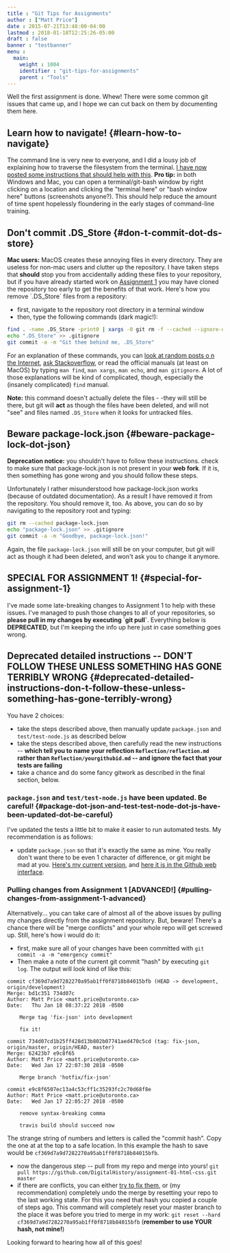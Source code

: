 ```yaml
---
title : "Git Tips for Assignments"
author : ["Matt Price"]
date : 2015-07-21T13:48:00-04:00
lastmod : 2018-01-18T12:25:26-05:00
draft : false
banner : "testbanner"
menu :
  main:
    weight : 1004
    identifier : "git-tips-for-assignments"
    parent : "Tools"
---
```


Well the first assignment is done.  Whew! There were some common git issues that came up, and I hope we can cut back on them by documenting them here.


## Learn how to navigate! {#learn-how-to-navigate}

The command line is very new to everyone, and I did a lousy job of explaining how to traverse the filesystem from the terminal.  [I have now posted some instructions that should help with this](../../navigate-command-line/). **Pro tip:** in both Windows and Mac, you can open a terminal/git-bash window by right clicking on a location and clicking the "terminal here" or "bash  window here" buttons (screenshots anyone?). This should help reduce the amount of time spent hopelessly floundering in the early stages of command-line training.


## Don't commit .DS\_Store {#don-t-commit-dot-ds-store}

**Mac users:** MacOS creates these annoying files in every directory. They are useless for non-mac users and clutter up the repository.  I have taken steps that **should** stop you from accidentally adding these files to your repository, but if you have already started work on [Assignment 1](https://classroom.github.com/a/y1HlCM6k) you may have cloned the repository too early to get the benefits of that work. Here's how you remove \`.DS\_Store\` files from a repository:

-   first, navigate to the repository root directory in a terminal window
-   then, type the following commands (dark magic!):

```sh
find . -name .DS_Store -print0 | xargs -0 git rm -f --cached --ignore-unmatch
echo ".DS_Store" >> .gitignore
git commit -a -m "Git thee behind me, .DS_Store"
```

For an explanation of these commands, you can [look at random posts o n the Internet](https://hints.binaryage.com/how-to-remove-ds-store-files-from-a-git-repo/), [ask Stackoverflow](https://stackoverflow.com/questions/107701/how-can-i-remove-ds-store-files-from-a-git-repository), or read the official manuals (at least on MacOS) by typing `man find`, `man xargs`, `man echo`, and `man gitignore`. A lot of those explanations will be kind of complicated, though, especially the (insanely complicated) `find` manual.

**Note:** this command doesn't actually delete the files - -they will still be there, but git will **act** as though the files have been deleted, and will not "see" and files named `.DS_Store` when it looks for untracked files.


## Beware package-lock.json {#beware-package-lock-dot-json}

**Deprecation notice:** you shouldn't have to follow these instructions. check to make sure that package-lock.json is not present in your **web fork**. If it is, then something has gone wrong and you should follow these steps.

Unfortunately I rather misunderstood how package-lock.json works (because of outdated documentation). As a result I have removed it from the repository. You should remove it, too.  As above, you can do so by navigating to the repository root and typing:

```sh
git rm --cached package-lock.json
echo "package-lock.json" >> .gitignore
git commit -a -m "Goodbye, package-lock.json!"
```

Again, the file `package-lock.json` will still be on your computer, but git will act as though it had been deleted, and won't ask you to change it anymore.


## SPECIAL FOR ASSIGNMENT 1! {#special-for-assignment-1}

I've made some late-breaking changes to Assignment 1 to help with these issues. I've managed to push those changes to all of your repositories, so **please pull in my changes by executing \`git pull\`**. Everything below is **DEPRECATED**, but I'm keeping the info up here just in case something goes wrong.


## Deprecated detailed instructions -- DON'T FOLLOW THESE UNLESS SOMETHING HAS GONE TERRIBLY WRONG {#deprecated-detailed-instructions-don-t-follow-these-unless-something-has-gone-terribly-wrong}

You have 2 choices:

-   take the steps described above, then manually update `package.json` and `test/test-node.js` as described below
-   take the steps described above, then carefully read the new instructions -- **which tell you to name your reflection `Reflection/reflection.md` rather than `Reflection/yourgithubid.md` -- and ignore the fact that your tests are failing**
-   take a chance and do some fancy gitwork as described in the final section, below.


### `package.json` and `test/test-node.js` have been updated. Be careful! {#package-dot-json-and-test-test-node-dot-js-have-been-updated-dot-be-careful}

I've updated the tests a little bit to make it easier to run automated tests. My recommendation is as follows:

-   update `package.json` so that it's exactly the same as mine.  You really don't want there to be even 1 character of difference, or git might be mad at you.  [Here's my current version](https://raw.githubusercontent.com/DigitalHistory/assignment-01-html-css/master/package.json), and [here it is in the Github web interface](https://github.com/DigitalHistory/assignment-01-html-css/blob/master/package.json).


### Pulling changes from Assignment 1 [ADVANCED!] {#pulling-changes-from-assignment-1-advanced}

Alternatively... you can take care of almost all of the above issues by pulling my changes directly from the assignment repository. But, beware! There's a chance there will be "merge conflicts" and your whole repo will get screwed up.  Still, here's how i would do it:

-   first, make sure all of your changes have been committed with `git commit -a -m "emergency commit"`
-   Then make a note of the current git commit "hash" by executing `git log`. The output will look kind of like this:

```nil
commit cf369d7a9d7282270a95ab1ff0f8718b84015bfb (HEAD -> development, origin/development)
Merge: bd1c351 734d07c
Author: Matt Price <matt.price@utoronto.ca>
Date:   Thu Jan 18 08:37:22 2018 -0500

    Merge tag 'fix-json' into development

    fix it!

commit 734d07cd1b25ff428d13b802b07741aed470c5cd (tag: fix-json, origin/master, origin/HEAD, master)
Merge: 62423b7 e9c8f65
Author: Matt Price <matt.price@utoronto.ca>
Date:   Wed Jan 17 22:07:30 2018 -0500

    Merge branch 'hotfix/fix-json'

commit e9c8f6507ec13a4c53cff1c35293fc2c70d68f8e
Author: Matt Price <matt.price@utoronto.ca>
Date:   Wed Jan 17 22:05:27 2018 -0500

    remove syntax-breaking comma

    travis build should succeed now

```

The strange string of numbers and letters is called the "commit hash".  Copy the one at at the top to a safe location. In this example the hash to save would be `cf369d7a9d7282270a95ab1ff0f8718b84015bfb`.

-   now the dangerous step -- pull from my repo and merge into yours!
    `git pull https://github.com/DigitalHistory/assignment-01-html-css.git master`
-   if there are conflicts, you can either [try to fix them](https://help.github.com/articles/addressing-merge-conflicts), or (my recommendation) completely undo the merge by resetting your repo to the last working state.  For this you need that hash you copied a couple of steps ago.  This command will completely reset your master branch to the place it was before you tried to merge in my work:
    `git reset --hard cf369d7a9d7282270a95ab1ff0f8718b84015bfb`
    (**remember to use YOUR hash, not mine!**)

Looking forward to hearing how all of this goes!
